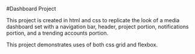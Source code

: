 #Dashboard Project

This project is created in html and css to replicate the look of a media dashboard set with a navigation bar, header, project portion, notifications portion, and a trending accounts portion. 

This project demonstrates uses of both css grid and flexbox.